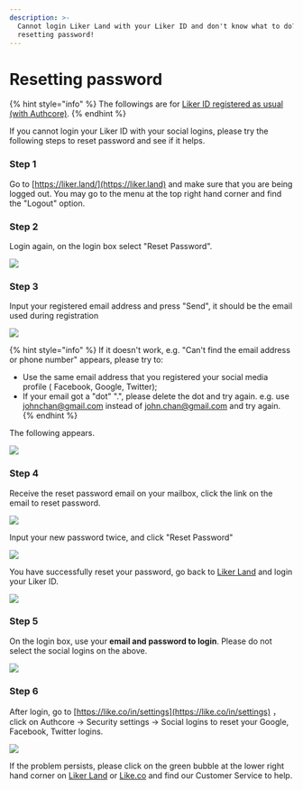 ```yaml
---
description: >-
  Cannot login Liker Land with your Liker ID and don't know what to do? Try
  resetting password!
---
```


# Resetting password

{% hint style="info" %}
The followings are for [Liker ID registered as usual (with Authcore)](register.md).
{% endhint %}

If you cannot login your Liker ID with your social logins, please try the following steps to reset password and see if it helps. 

### Step 1

Go to [https://liker.land/](https://liker.land) and make sure that you are being logged out. You may go to the menu at the top right hand corner and find the "Logout" option.

### **Step 2**

Login again, on the login box select "Reset Password".

![](../../.gitbook/assets/resetpassword-1.png)

### Step 3

Input your registered email address and press "Send", it should be the email used during registration

![](../../.gitbook/assets/resetpassword-2.png)

{% hint style="info" %}
If it doesn't work, e.g. "Can't find the email address or phone number" appears, please try to:

* Use the same email address that you registered your social media profile ( Facebook, Google, Twitter);
* If your email got a "dot" ".", please delete the  dot and try again. e.g. use johnchan@gmail.com instead of john.chan@gmail.com and try again.
{% endhint %}

The following appears.

![](../../.gitbook/assets/resetpassword-3.png)

### Step 4

Receive the reset password email on your mailbox, click the link  on the email to reset password.

![](../../.gitbook/assets/resetpassword-4.png)

Input your new password twice, and click "Reset Password"

![](../../.gitbook/assets/resetpassword-5.png)

You have successfully reset your password, go back to [Liker Land](https://liker.land) and login your Liker ID.

![](../../.gitbook/assets/resetpassword-6.png)

### Step 5

On the login box, use your **email and password to login**. Please do not select the social logins on the above.

![](../../.gitbook/assets/resetpassword-7.png)

### **Step 6**

After login, go to [https://like.co/in/settings](https://like.co/in/settings) ，click on Authcore → Security settings → Social logins to reset your Google, Facebook, Twitter logins.

![](../../.gitbook/assets/social-media-logins-1-en.png)

If the problem persists, please click on the green bubble at the lower right hand corner on [Liker Land](https://liker.land) or [Like.co](https://like.co) and find our Customer Service to help.
